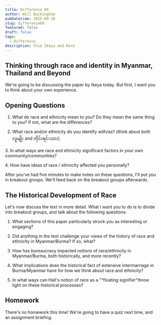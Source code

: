 ```yaml
---
title: Difference 09
author: Will Buckingham
pubDatetime: 2025-09-30
slug: difference09
featured: false
draft: false
tags:
  - Difference
description: Chie Ikeya and Race
---
```

## Thinking through race and identity in Myanmar, Thailand and Beyond

We're going to be discussing the paper by Ikeya today. But first, I want you to think about your own experience.

## Opening Questions

1.  What do race and ethnicity mean to you? Do they mean the same thing to you? If not, what are the differences?
    
2.  What race and/or ethnicity do you identify with/as? (think about both လူမျိုး and တိုင်းရင်းသား).
    

3\. In what ways are race and ethnicity significant factors in your own community/communities?

4\. How have ideas of race / ethnicity affected you personally?

After you've had five minutes to make notes on these questions, I'll put you in breakout groups. We'll feed back on the breakout groups afterwards.

## The Historical Development of Race

Let's now discuss the text in more detail. What I want you to do is to divide into breakout groups, and talk about the following questions:

1.  What sections of this paper particularly struck you as interesting or engaging?
    
2.  Did anything in the text challenge your views of the history of race and ethnicity in Myanmar/Burma? If so, what?
    
3.  How has bureaucracy impacted notions of race/ethnicity in Myanmar/Burma, both historically, and more recently?
    
4.  What implications does the historical fact of extensive intermarriage in Burma/Myanmar have for how we think about race and ethnicity?
    
5.  In what ways can Hall's notion of race as a "“floating signifier”throw light on these historical processes?
    

## Homework

There's no homework this time! We're going to have a quiz next time, and an assignment briefing.